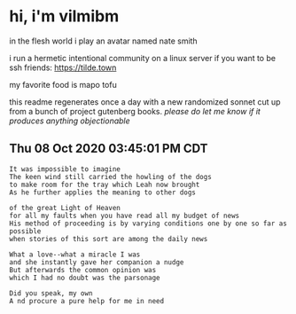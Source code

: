 # hi, i'm vilmibm

in the flesh world i play an avatar named nate smith

i run a hermetic intentional community on a linux server if you want to be ssh friends: https://tilde.town

my favorite food is mapo tofu

this readme regenerates once a day with a new randomized sonnet cut up from a bunch of project gutenberg books.
_please do let me know if it produces anything objectionable_

## Thu 08 Oct 2020 03:45:01 PM CDT

    It was impossible to imagine
    The keen wind still carried the howling of the dogs
    to make room for the tray which Leah now brought
    As he further applies the meaning to other dogs
    
    of the great Light of Heaven
    for all my faults when you have read all my budget of news
    His method of proceeding is by varying conditions one by one so far as possible
    when stories of this sort are among the daily news
    
    What a love--what a miracle I was
    and she instantly gave her companion a nudge
    But afterwards the common opinion was
    which I had no doubt was the parsonage
    
    Did you speak, my own
    A nd procure a pure help for me in need
